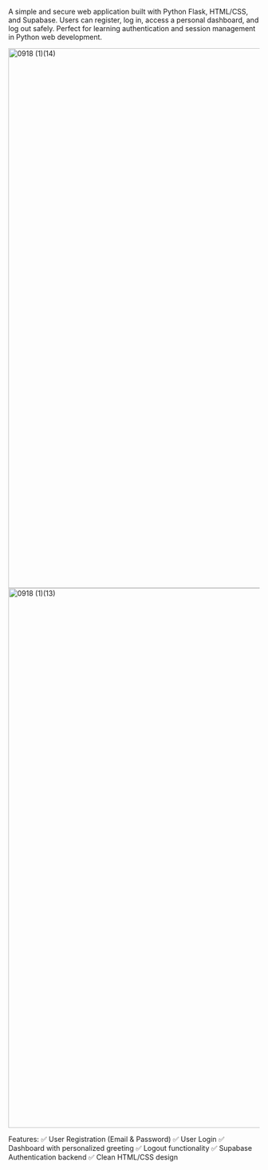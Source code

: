 A simple and secure web application built with Python Flask, HTML/CSS, and Supabase. Users can register, log in, access a personal dashboard, and log out safely. Perfect for learning authentication and session management in Python web development.

<img width="1920" height="1080" alt="0918 (1)(14)" src="https://github.com/user-attachments/assets/927c9c94-b2b3-4268-a9f8-2404f79322ea" />

<img width="1920" height="1080" alt="0918 (1)(13)" src="https://github.com/user-attachments/assets/8709016d-60fb-475d-916d-b35b84ecdb17" />

Features:
✅ User Registration (Email & Password)
✅ User Login
✅ Dashboard with personalized greeting
✅ Logout functionality
✅ Supabase Authentication backend
✅ Clean HTML/CSS design
